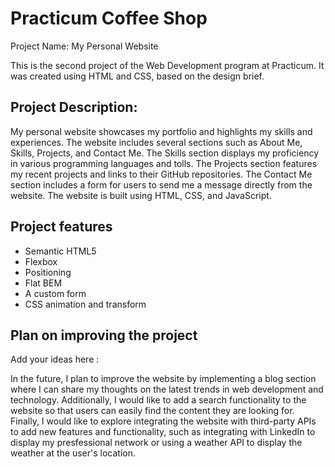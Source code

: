 # Practicum Coffee Shop

Project Name: My Personal Website

This is the second project of the Web Development program at Practicum. It was created using HTML and CSS, based on the design brief.

## Project Description:

My personal website showcases my portfolio and highlights my skills and experiences. The website includes several sections such as About Me, Skills, Projects, and Contact Me. The Skills section displays my proficiency in various programming languages and tolls. The Projects section features my recent projects and links to their GitHub repositories. The Contact Me section includes a form for users to send me a message directly from the website. The website is built using HTML, CSS, and JavaScript.

## Project features

- Semantic HTML5
- Flexbox
- Positioning
- Flat BEM
- A custom form
- CSS animation and transform

## Plan on improving the project

Add your ideas here :

In the future, I plan to improve the website by implementing a blog section where I can share my thoughts on the latest trends in web development and technology. Additionally, I would like to add a search functionality to the website so that users can easily find the content they are looking for. Finally, I would like to explore integrating the website with third-party APIs to add new features and functionality, such as integrating with LinkedIn to display my presfessional network or using a weather API to display the weather at the user's location.
